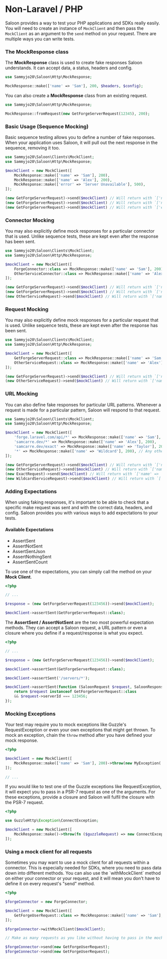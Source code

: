# Non-Laravel / PHP

Saloon provides a way to test your PHP applications and SDKs really easily. You will need to create an instance of `MockClient` and then pass the `MockClient` as an argument to the `send` method on your request. There are multiple ways you can write tests.

### The MockResponse class

The **MockResponse** class is used to create fake responses Saloon understands. It can accept data, a status, headers and config.

```php
use Sammyjo20\Saloon\Http\MockResponse;

MockResponse::make(['name' => 'Sam'], 200, $headers, $config);
```

You can also create a **MockResponse** class from an existing request.

```php
use Sammyjo20\Saloon\Http\MockResponse;

MockResponse::fromRequest(new GetForgeServerRequest(12345), 200);
```

### Basic Usage (Sequence Mocking)

Basic sequence testing allows you to define a number of fake responses. When your application uses Saloon, it will pull out the next response in the sequence, removing it too.

```php
use Sammyjo20\Saloon\Clients\MockClient;
use Sammyjo20\Saloon\Http\MockResponse;

$mockClient = new MockClient([
    MockResponse::make(['name' => 'Sam'], 200),
    MockResponse::make(['name' => 'Alex'], 200),
    MockResponse::make(['error' => 'Server Unavailable'], 500),
]);

(new GetForgeServerRequest)->send($mockClient) // Will return with `['name' => 'Sam']` and status `200`
(new GetForgeServerRequest)->send($mockClient) // Will return with `['name' => 'Alex']` and status `200`
(new GetForgeServerRequest)->send($mockClient) // Will return with `['error' => 'Server Unavailable']` and status `500`
```

### Connector Mocking

You may also explicitly define mock responses for a particular connector that is used. Unlike sequence tests, these are kept even after the response has been sent.

```php
use Sammyjo20\Saloon\Clients\MockClient;
use Sammyjo20\Saloon\Http\MockResponse;

$mockClient = new MockClient([
    ForgeConnector::class => MockResponse::make(['name' => 'Sam'], 200),
    OtherServiceConnector::class => MockResponse::make(['name' => 'Alex'], 200),
]);

(new GetForgeServerRequest)->send($mockClient) // Will return with `['name' => 'Sam']` and status `200`
(new GetForgeServerRequest)->send($mockClient) // Will return with `['name' => 'Sam']` and status `200`
(new OtherServiceRequest)->send($mockClient) // Will return with `['name' => 'Alex']` and status `200`
```

### Request Mocking

You may also explicitly define mock responses for a particular request that is used. Unlike sequence tests, these are kept even after the response has been sent.

```php
use Sammyjo20\Saloon\Clients\MockClient;
use Sammyjo20\Saloon\Http\MockResponse;

$mockClient = new MockClient([
    GetForgeServerRequest::class => MockResponse::make(['name' => 'Sam'], 200),
    OtherServiceRequest::class => MockResponse::make(['name' => 'Alex'], 200),
]);

(new GetForgeServerRequest)->send($mockClient) // Will return with `['name' => 'Sam']` and status `200`
(new OtherServiceRequest)->send($mockClient) // Will return with `['name' => 'Alex']` and status `200`
```

### URL Mocking

You can also define fake responses for particular URL patterns. Whenever a request is made for a particular pattern, Saloon will respond to that request.

```php
use Sammyjo20\Saloon\Clients\MockClient;
use Sammyjo20\Saloon\Http\MockResponse;

$mockClient = new MockClient([
    'forge.laravel.com/api/*' => MockResponse::make(['name' => 'Sam'], 200),
    'samcarre.dev/*' => MockResponse::make(['name' => 'Alex'], 200),
    'samcarre.dev/exact' => MockResponse::make(['name' => 'Taylor'], 200), // Exact requests
    '*' => MockResponse::make(['name' => 'Wildcard'], 200), // Any other requests
]);

(new GetForgeServerRequest)->send($mockClient) // Will return with `['name' => 'Sam']` and status `200`
(new OtherServiceRequest)->send($mockClient) // Will return with `['name' => 'Alex']` and status `200`
(new ExactRequest)->send($mockClient) // Will return with `['name' => 'Taylor']` and status `200`
(new WildcardServiceRequest)->send($mockClient) // Will return with `['name' => 'Wildcard']` and status `200`
```

### Adding Expectations

When using faking responses, it's important to be able to check that a specific make request was sent and with the correct data, headers, and config. Saloon provides you with various ways to add expectations to your tests.&#x20;

#### Available Expectations&#x20;

* AssertSent
* AssertNotSent
* AssertSentJson
* AssertNothingSent
* AssertSentCount

To use one of the expectations, you can simply call the method on your **Mock Client**.

```php
<?php

// ...

$response = (new GetForgeServerRequest(123456))->send($mockClient);

$mockClient->assertSent(GetForgeServerRequest::class);
```

The **AssertSent / AssertNotSent** are the two most powerful expectation methods. They can accept a Saloon request, a URL pattern or even a closure where you define if a request/response is what you expect.

```php
<?php

// ... 

$response = (new GetForgeServerRequest(123456))->send($mockClient);

$mockClient->assertSent(GetForgeServerRequest::class);

$mockClient->assertSent('/servers/*');

$mockClient->assertSent(function (SaloonRequest $request, SaloonResponse $response) {
    return $request instanceof GetForgeServerRequest::class 
    && $request->serverId === 123456;
});
```

### Mocking Exceptions

Your test may require you to mock exceptions like Guzzle's RequestException or even your own exceptions that might get thrown. To mock an exception, chain the `throw` method after you have defined your mock response.

```php
<?php

$mockClient = new MockClient([
    MockResponse::make(['name' => 'Sam'], 200)->throw(new MyException('Something bad!'))
]);
 
// ...
```

If you would like to test one of the Guzzle exceptions like RequestException, it will expect you to pass in a PSR-7 request as one of the arguments. For these exceptions, provide a closure and Saloon will fulfil the closure with the PSR-7 request.

```php
<?php

use GuzzleHttp\Exception\ConnectException;

$mockClient = new MockClient([
    MockResponse::make()->throw(fn ($guzzleRequest) => new ConnectException('Unable to connect!', $guzzleRequest))
]);
```

### Using a mock client for all requests

Sometimes you may want to use a mock client for all requests within a connector. This is especially needed for SDKs, where you need to pass data down into different methods. You can also use the \`withMockClient\` method on either your connector or your request, and it will mean you don't have to define it on every request's "send" method.

```php
<?php

$forgeConnector = new ForgeConnector;

$mockClient = new MockClient([
    GetForgeUserRequest::class => MockResponse::make(['name' => 'Sam'], 200),
]);

$forgeConnector->withMockClient($mockClient);

// Make as many requests as you like without having to pass in the mock client!

$forgeConnector->send(new GetForgeUserRequest);
$forgeConnector->send(new GetForgeUserRequest);
```
